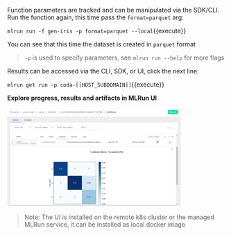 Function parameters are tracked and can be manipulated via the SDK/CLI.
Run the function again, this time pass the `format=parquet` arg:

`mlrun run -f gen-iris -p format=parquet --local`{{execute}}

You can see that this time the dataset is created in `parquet` format

> `-p` is used to specify parameters, see `mlrun run --help` for more flags

Results can be accessed via the CLI, SDK, or UI, click the next line:

`mlrun get run -p coda-[[HOST_SUBDOMAIN]]`{{execute}}

**Explore progress, results and artifacts in MLRun UI**

<img src="./assets/mlrun-ui.png" alt="mlrun-ui" width="400"/>

> Note: The UI is installed on the remote k8s cluster or the managed MLRun service, it can be installed as local docker image
